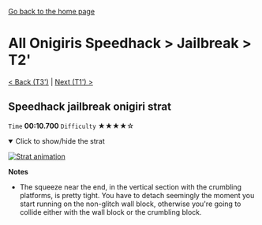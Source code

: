 [Go back to the home page](https://github.com/Doublevil/scbspeedrun)

# All Onigiris Speedhack > Jailbreak > T2'

[< Back (T3')](https://github.com/Doublevil/scbspeedrun/blob/main/levels/arb_sh/T/T3'.md) | [Next (T1') >](https://github.com/Doublevil/scbspeedrun/blob/main/levels/arb_sh/T/T1'.md)

## Speedhack jailbreak onigiri strat

`Time` **00:10.700** `Difficulty` ★★★★☆
<details open>
  <summary>Click to show/hide the strat</summary>

  [![Strat animation](https://github.com/Doublevil/scbspeedrun/blob/main/media/levels/T/T2_S_JailbreakOnigiri.webp)](https://github.com/Doublevil/scbspeedrun/blob/main/media/levels/T/T2_S_JailbreakOnigiri.mp4?raw=true)

  **Notes**
  - The squeeze near the end, in the vertical section with the crumbling platforms, is pretty tight. You have to detach seemingly the moment you start running on the non-glitch wall block, otherwise you're going to collide either with the wall block or the crumbling block.
</details>

